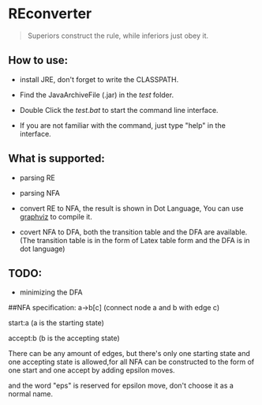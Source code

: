 # REconverter

>Superiors construct the rule, while inferiors just obey it.

## How to use:

+ install JRE, don't forget to write the CLASSPATH.

+ Find the JavaArchiveFile (.jar) in the *test* folder.

+ Double Click the *test.bat* to start the command line interface.

+ If you are not familiar with the command, just type "help" in the interface.

## What is supported:

+ parsing RE

+ parsing NFA

+ convert RE to NFA, the result is shown in Dot Language, You can use [graphviz](http://www.graphviz.org/) to compile it.

+ covert NFA to DFA, both the transition table and the DFA are available. (The transition table is in the form of Latex table form and the DFA is in dot language)

## TODO:

+ minimizing the DFA

##NFA specification:
a->b[c] (connect node a and b with edge c)

start:a (a is the starting state)

accept:b (b is the accepting state)

There can be any amount of edges, but there's only one starting state and one accepting state is allowed,for all NFA can be constructed to the form of one start and one accept by adding epsilon moves.

and the word "eps" is reserved for epsilon move, don't choose it as a normal name.
